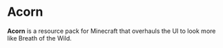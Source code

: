 # Acorn
**Acorn** is a resource pack for Minecraft that overhauls the UI to look more like Breath of the Wild.